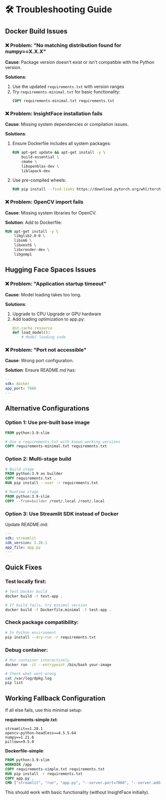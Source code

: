 # 🛠️ Troubleshooting Guide

## Docker Build Issues

### ❌ Problem: "No matching distribution found for numpy==X.X.X"
**Cause**: Package version doesn't exist or isn't compatible with the Python version.

**Solutions**:
1. Use the updated `requirements.txt` with version ranges
2. Try `requirements-minimal.txt` for basic functionality:
   ```dockerfile
   COPY requirements-minimal.txt requirements.txt
   ```

### ❌ Problem: InsightFace installation fails
**Cause**: Missing system dependencies or compilation issues.

**Solutions**:
1. Ensure Dockerfile includes all system packages:
   ```dockerfile
   RUN apt-get update && apt-get install -y \
       build-essential \
       cmake \
       libopenblas-dev \
       liblapack-dev
   ```

2. Use pre-compiled wheels:
   ```dockerfile
   RUN pip install --find-links https://download.pytorch.org/whl/torch_stable.html insightface
   ```

### ❌ Problem: OpenCV import fails
**Cause**: Missing system libraries for OpenCV.

**Solution**: Add to Dockerfile:
```dockerfile
RUN apt-get install -y \
    libglib2.0-0 \
    libsm6 \
    libxext6 \
    libxrender-dev \
    libgomp1
```

## Hugging Face Spaces Issues

### ❌ Problem: "Application startup timeout"
**Cause**: Model loading takes too long.

**Solutions**:
1. Upgrade to CPU Upgrade or GPU hardware
2. Add loading optimization to app.py:
   ```python
   @st.cache_resource
   def load_model():
       # Model loading code
   ```

### ❌ Problem: "Port not accessible"
**Cause**: Wrong port configuration.

**Solution**: Ensure README.md has:
```yaml
---
sdk: docker
app_port: 7860
---
```

## Alternative Configurations

### Option 1: Use pre-built base image
```dockerfile
FROM python:3.9-slim

# Use a requirements.txt with known working versions
COPY requirements-minimal.txt requirements.txt
```

### Option 2: Multi-stage build
```dockerfile
# Build stage
FROM python:3.9 as builder
COPY requirements.txt .
RUN pip install --user -r requirements.txt

# Runtime stage  
FROM python:3.9-slim
COPY --from=builder /root/.local /root/.local
```

### Option 3: Use Streamlit SDK instead of Docker
Update README.md:
```yaml
---
sdk: streamlit
sdk_version: 1.28.1
app_file: app.py
---
```

## Quick Fixes

### Test locally first:
```bash
# Test Docker build
docker build -t test-app .

# If build fails, try minimal version
docker build -f Dockerfile.minimal -t test-app .
```

### Check package compatibility:
```bash
# In Python environment
pip install --dry-run -r requirements.txt
```

### Debug container:
```bash
# Run container interactively
docker run -it --entrypoint /bin/bash your-image

# Check what went wrong
cat /var/log/dpkg.log
pip list
```

## Working Fallback Configuration

If all else fails, use this minimal setup:

**requirements-simple.txt**:
```
streamlit==1.28.1
opencv-python-headless==4.5.5.64
numpy==1.21.6
pillow==9.5.0
```

**Dockerfile-simple**:
```dockerfile
FROM python:3.9-slim
WORKDIR /app
COPY requirements-simple.txt requirements.txt
RUN pip install -r requirements.txt
COPY app.py .
CMD ["streamlit", "run", "app.py", "--server.port=7860", "--server.address=0.0.0.0"]
```

This should work with basic functionality (without InsightFace initially).
